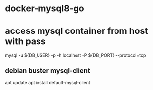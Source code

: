 # docker-mysql8-go


# access mysql container from host with pass
mysql -u ${DB_USER} -p -h localhost -P ${DB_PORT} --protocol=tcp


## debian buster mysql-client
apt update
apt install default-mysql-client